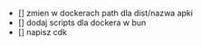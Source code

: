 - [] zmien w dockerach path dla dist/nazwa apki
- [] dodaj scripts dla dockera w bun
- [] napisz cdk